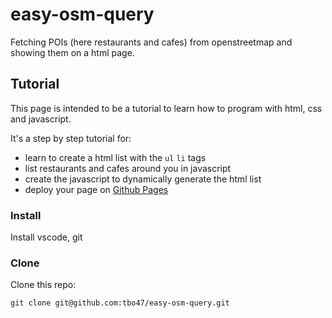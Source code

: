 # easy-osm-query

Fetching POIs (here restaurants and cafes) from openstreetmap and showing them on a html page.

## Tutorial

This page is intended to be a tutorial to learn how to program with html, css and javascript.

It's a step by step tutorial for:
 - learn to create a html list with the `ul` `li` tags 
 - list restaurants and cafes around you in javascript
 - create the javascript to dynamically generate the html list
 - deploy your page on [Github Pages](https://pages.github.com)

### Install

Install vscode, git 

### Clone

Clone this repo:

```
git clone git@github.com:tbo47/easy-osm-query.git
```

